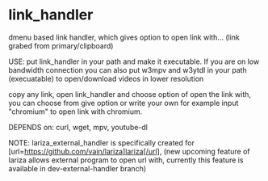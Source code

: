 # link_handler
dmenu based link handler, which gives option to open link with... (link grabed from primary/clipboard)

USE: put link_handler in your path and make it executable.
If you are on low bandwidth connection you can also put w3mpv and w3ytdl in your path (execuatable) to open/download videos in lower resolution

copy any link, open link_handler and choose option of open the link with, you can choose from give option or write your own for example input "chromium" to open link with chromium.

DEPENDS on: curl, wget, mpv, youtube-dl

NOTE: lariza_external_handler is specifically created for [url=https://github.com/vain/lariza]lariza[/url], (new upcoming feature of lariza allows external program to open url with, currently this feature is available in dev-external-handler branch)
